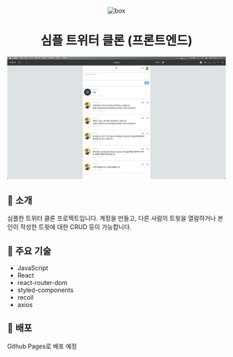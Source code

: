 <p align="center">
  <img alt="box" src="https://cdn-icons-png.flaticon.com/512/1409/1409937.png" width="60" />
</p>
<h1 align="center">
  심플 트위터 클론 (프론트엔드)
</h1>

<div align="center">
  <img alt="screenshot" src="./src/screenshots/1.png" />
</div>

## 👻 소개

심플한 트위터 클론 프로젝트입니다. 계정을 만들고, 다른 사람의 트윗을 열람하거나 본인이 작성한 트윗에 대한 CRUD 등이 가능합니다.

## 🔧 주요 기술

- JavaScript
- React
- react-router-dom
- styled-components
- recoil
- axios

## 🚀 배포

Github Pages로 배포 예정
